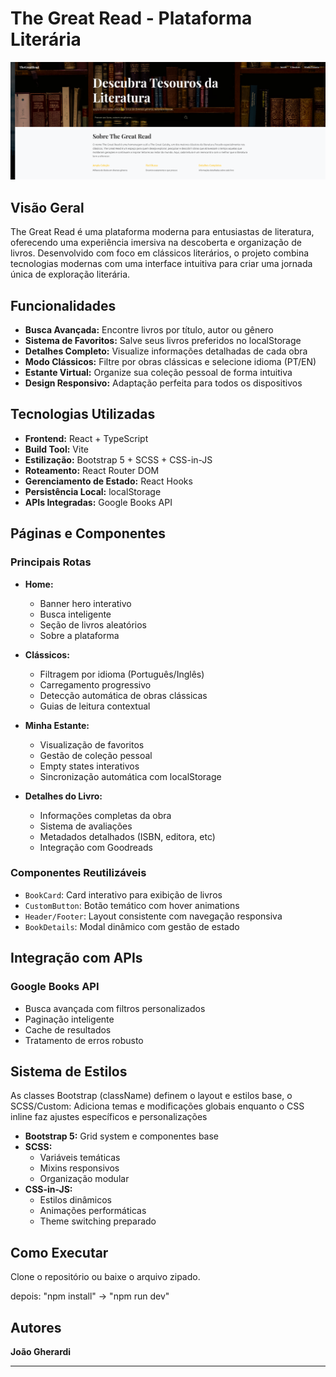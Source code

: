 # The Great Read - Plataforma Literária

![Screenshot da Aplicação](/src/assets/screenshot.png)

## Visão Geral

The Great Read é uma plataforma moderna para entusiastas de literatura, oferecendo uma experiência imersiva na descoberta e organização de livros. Desenvolvido com foco em clássicos literários, o projeto combina tecnologias modernas com uma interface intuitiva para criar uma jornada única de exploração literária.

## Funcionalidades

- **Busca Avançada:** Encontre livros por título, autor ou gênero
- **Sistema de Favoritos:** Salve seus livros preferidos no localStorage
- **Detalhes Completo:** Visualize informações detalhadas de cada obra
- **Modo Clássicos:** Filtre por obras clássicas e selecione idioma (PT/EN)
- **Estante Virtual:** Organize sua coleção pessoal de forma intuitiva
- **Design Responsivo:** Adaptação perfeita para todos os dispositivos

## Tecnologias Utilizadas

- **Frontend:** React + TypeScript
- **Build Tool:** Vite
- **Estilização:** Bootstrap 5 + SCSS + CSS-in-JS
- **Roteamento:** React Router DOM
- **Gerenciamento de Estado:** React Hooks
- **Persistência Local:** localStorage
- **APIs Integradas:** Google Books API

## Páginas e Componentes

### Principais Rotas

- **Home:**

  - Banner hero interativo
  - Busca inteligente
  - Seção de livros aleatórios
  - Sobre a plataforma

- **Clássicos:**

  - Filtragem por idioma (Português/Inglês)
  - Carregamento progressivo
  - Detecção automática de obras clássicas
  - Guias de leitura contextual

- **Minha Estante:**

  - Visualização de favoritos
  - Gestão de coleção pessoal
  - Empty states interativos
  - Sincronização automática com localStorage

- **Detalhes do Livro:**
  - Informações completas da obra
  - Sistema de avaliações
  - Metadados detalhados (ISBN, editora, etc)
  - Integração com Goodreads

### Componentes Reutilizáveis

- `BookCard`: Card interativo para exibição de livros
- `CustomButton`: Botão temático com hover animations
- `Header/Footer`: Layout consistente com navegação responsiva
- `BookDetails`: Modal dinâmico com gestão de estado

## Integração com APIs

### Google Books API

- Busca avançada com filtros personalizados
- Paginação inteligente
- Cache de resultados
- Tratamento de erros robusto

## Sistema de Estilos

As classes Bootstrap (className) definem o layout e estilos base, o SCSS/Custom: Adiciona temas e modificações globais enquanto o CSS inline faz ajustes específicos e personalizações

- **Bootstrap 5:** Grid system e componentes base
- **SCSS:**
  - Variáveis temáticas
  - Mixins responsivos
  - Organização modular
- **CSS-in-JS:**
  - Estilos dinâmicos
  - Animações performáticas
  - Theme switching preparado

## Como Executar

Clone o repositório ou baixe o arquivo zipado.

depois: "npm install" -> "npm run dev"

## Autores

**João Gherardi**

---
